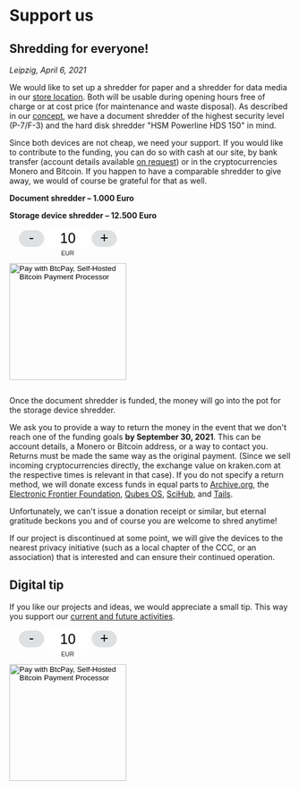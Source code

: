 # Support us

## Shredding for everyone!

_Leipzig, April 6, 2021_

We would like to set up a shredder for paper and a shredder for data media in our [store location](https://proxysto.re). Both will be usable during opening hours free of charge or at cost price (for maintenance and waste disposal). As described in our [concept](konzept.html), we have a document shredder of the highest security level (P-7/F-3) and the hard disk shredder "HSM Powerline HDS 150" in mind.

Since both devices are not cheap, we need your support. If you would like to contribute to the funding, you can do so with cash at our site, by bank transfer (account details available [on request](https://proxysto.re/kontakt.html)) or in the cryptocurrencies Monero and Bitcoin. If you happen to have a comparable shredder to give away, we would of course be grateful for that as well.

**Document shredder – 1.000 Euro**

<div class="progress mb-3">
	<div class="progress-bar bg-success" role="progressbar" style="width: 100%"></div>
</div>

**Storage device shredder – 12.500 Euro**

<div class="progress mb-3">
	<div class="progress-bar bg-success" role="progressbar" style="width: 0%"></div>
</div>

<div class="my-4 text-center">
	<style type="text/css"> .btcpay-form { display: inline-flex; align-items: center; justify-content: center; } .btcpay-form--inline { flex-direction: row; } .btcpay-form--block { flex-direction: column; } .btcpay-form--inline .submit { margin-left: 15px; } .btcpay-form--block select { margin-bottom: 10px; } .btcpay-form .btcpay-custom-container{ text-align: center; }.btcpay-custom { display: flex; align-items: center; justify-content: center; } .btcpay-form .plus-minus { cursor:pointer; font-size:25px; line-height: 25px; background: #DFE0E1; height: 30px; width: 45px; border:none; border-radius: 60px; margin: auto 5px; display: inline-flex; justify-content: center; } .btcpay-form select { -moz-appearance: none; -webkit-appearance: none; appearance: none; color: currentColor; background: transparent; border:1px solid transparent; display: block; padding: 1px; margin-left: auto; margin-right: auto; font-size: 11px; cursor: pointer; } .btcpay-form select:hover { border-color: #ccc; } #btcpay1-input-price { -moz-appearance: none; -webkit-appearance: none; border: none; box-shadow: none; text-align: center; font-size: 25px; margin: auto; border-radius: 5px; line-height: 35px; background: #fff; } #btcpay1-input-price::-webkit-outer-spin-button, #btcpay1-input-price::-webkit-inner-spin-button { -webkit-appearance: none; margin: 0; } </style>
	<form method="POST"  action="https://pay.proxysto.re/api/v1/invoices" class="btcpay-form btcpay-form--block">
	  <input type="hidden" name="storeId" value="D6f6ur6p2LP8rERAwcmhjFyBda6S42rnhgiweKcJUsck" />
	  <input type="hidden" name="orderId" value="Shredder" />
	  <input type="hidden" name="checkoutDesc" value="Shredder – Thank you very much!" />
	  <div class="btcpay-custom-container">
		<div class="btcpay-custom">
		  <button class="plus-minus" onclick="event.preventDefault(); var price = parseInt(document.querySelector('#btcpay1-input-price').value); if ('-' == '-' && (price - 1) < 1) { return; } document.querySelector('#btcpay1-input-price').value = parseInt(document.querySelector('#btcpay1-input-price').value) - 1;">-</button>
		  <input id="btcpay1-input-price" name="price" type="text" min="10" max="9999" step="1" value="10" style="width: 3em;" oninput="event.preventDefault();isNaN(event.target.value) || event.target.value <= 0 ? document.querySelector('#btcpay1-input-price').value = 10 : event.target.value"  />
		  <button class="plus-minus" onclick="event.preventDefault(); var price = parseInt(document.querySelector('#btcpay1-input-price').value); if ('+' == '-' && (price - 1) < 1) { return; } document.querySelector('#btcpay1-input-price').value = parseInt(document.querySelector('#btcpay1-input-price').value) + 1;">+</button>
		</div>
		<select name="currency">
		  <option value="USD">USD</option>
		  <option value="GBP">GBP</option>
		  <option value="EUR" selected>EUR</option>
		  <option value="BTC">BTC</option>
		</select>
	  </div>
	  <input type="image" class="submit" name="submit" src="https://pay.proxysto.re/img/paybutton/pay.svg" style="width:209px" alt="Pay with BtcPay, Self-Hosted Bitcoin Payment Processor">
	</form>
</div>

Once the document shredder is funded, the money will go into the pot for the storage device shredder.

We ask you to provide a way to return the money in the event that we don't reach one of the funding goals **by September 30, 2021**. This can be account details, a Monero or Bitcoin address, or a way to contact you. Returns must be made the same way as the original payment. (Since we sell incoming cryptocurrencies directly, the exchange value on kraken.com at the respective times is relevant in that case). If you do not specify a return method, we will donate excess funds in equal parts to [Archive.org](https://archive.org/donate), the [Electronic Frontier Foundation](https://supporters.eff.org/donate/pu20--WB), [Qubes OS](https://www.qubes-os.org/donate/), [SciHub](https://de.wikipedia.org/wiki/Sci-Hub), and [Tails](https://tails.boum.org/donate/index.de.html).

Unfortunately, we can't issue a donation receipt or similar, but eternal gratitude beckons you and of course you are welcome to shred anytime!

If our project is discontinued at some point, we will give the devices to the nearest privacy initiative (such as a local chapter of the CCC, or an association) that is interested and can ensure their continued operation.

## Digital tip

If you like our projects and ideas, we would appreciate a small tip. This way you support our [current and future activities](https://dys2p.com).

<div class="my-4 text-center">
	<style type="text/css"> .btcpay-form { display: inline-flex; align-items: center; justify-content: center; } .btcpay-form--inline { flex-direction: row; } .btcpay-form--block { flex-direction: column; } .btcpay-form--inline .submit { margin-left: 15px; } .btcpay-form--block select { margin-bottom: 10px; } .btcpay-form .btcpay-custom-container{ text-align: center; }.btcpay-custom { display: flex; align-items: center; justify-content: center; } .btcpay-form .plus-minus { cursor:pointer; font-size:25px; line-height: 25px; background: #DFE0E1; height: 30px; width: 45px; border:none; border-radius: 60px; margin: auto 5px; display: inline-flex; justify-content: center; } .btcpay-form select { -moz-appearance: none; -webkit-appearance: none; appearance: none; color: currentColor; background: transparent; border:1px solid transparent; display: block; padding: 1px; margin-left: auto; margin-right: auto; font-size: 11px; cursor: pointer; } .btcpay-form select:hover { border-color: #ccc; } #btcpay2-input-price { -moz-appearance: none; -webkit-appearance: none; border: none; box-shadow: none; text-align: center; font-size: 25px; margin: auto; border-radius: 5px; line-height: 35px; background: #fff; } #btcpay2-input-price::-webkit-outer-spin-button, #btcpay2-input-price::-webkit-inner-spin-button { -webkit-appearance: none; margin: 0; } </style>
	<form method="POST"  action="https://pay.proxysto.re/api/v1/invoices" class="btcpay-form btcpay-form--block">
	  <input type="hidden" name="storeId" value="D6f6ur6p2LP8rERAwcmhjFyBda6S42rnhgiweKcJUsck" />
	  <input type="hidden" name="orderId" value="Contribution" />
	  <input type="hidden" name="checkoutDesc" value="Contribution – Thank you very much!" />
	  <div class="btcpay-custom-container">
		<div class="btcpay-custom">
		  <button class="plus-minus" onclick="event.preventDefault(); var price = parseInt(document.querySelector('#btcpay2-input-price').value); if ('-' == '-' && (price - 1) < 1) { return; } document.querySelector('#btcpay2-input-price').value = parseInt(document.querySelector('#btcpay2-input-price').value) - 1;">-</button>
		  <input id="btcpay2-input-price" name="price" type="text" min="10" max="9999" step="1" value="10" style="width: 3em;" oninput="event.preventDefault();isNaN(event.target.value) || event.target.value <= 0 ? document.querySelector('#btcpay2-input-price').value = 10 : event.target.value"  />
		  <button class="plus-minus" onclick="event.preventDefault(); var price = parseInt(document.querySelector('#btcpay2-input-price').value); if ('+' == '-' && (price - 1) < 1) { return; } document.querySelector('#btcpay2-input-price').value = parseInt(document.querySelector('#btcpay2-input-price').value) + 1;">+</button>
		</div>
		<select name="currency">
		  <option value="USD">USD</option>
		  <option value="GBP">GBP</option>
		  <option value="EUR" selected>EUR</option>
		  <option value="BTC">BTC</option>
		</select>
	  </div>
	  <input type="image" class="submit" name="submit" src="https://pay.proxysto.re/img/paybutton/pay.svg" style="width:209px" alt="Pay with BtcPay, Self-Hosted Bitcoin Payment Processor">
	</form>
</div>

